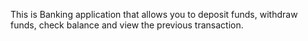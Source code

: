This is Banking application that allows you to deposit funds, withdraw funds, check balance and view the previous transaction. 
